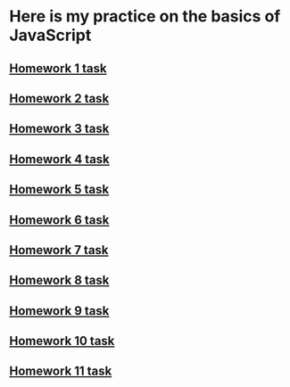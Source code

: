 # Here is my practice on the basics of JavaScript
## [Homework 1 task](https://github.com/KotKatLV/JS_Basics/blob/HW_1/Task/JS_HW_1.pdf)
## [Homework 2 task](https://github.com/KotKatLV/JS_Basics/blob/HW_2/Task/JS_HW_2.pdf)
## [Homework 3 task](https://github.com/KotKatLV/JS_Basics/blob/HW_3/Task/JS_HW_3.pdf)
## [Homework 4 task](https://github.com/KotKatLV/JS_Basics/blob/HW_4/Task/JS_HW_4.pdf)
## [Homework 5 task](https://github.com/KotKatLV/JS_Basics/blob/HW_5/Task/JS_HW_5.pdf)
## [Homework 6 task](https://github.com/KotKatLV/JS_Basics/blob/HW_6/Task/JS_HW_6.pdf)
## [Homework 7 task](https://github.com/KotKatLV/JS_Basics/blob/HW_7/Task/JS_HW_7.pdf)
## [Homework 8 task](https://github.com/KotKatLV/JS_Basics/blob/HW_8/Task/JS_HW_8.pdf)
## [Homework 9 task](https://github.com/KotKatLV/JS_Basics/blob/HW_9/Task/JS_HW_9.pdf)
## [Homework 10 task](https://github.com/KotKatLV/JS_Basics/blob/HW_10/Task/JS_HW_10.pdf)
## [Homework 11 task](https://github.com/KotKatLV/JS_Basics/blob/HW_11/Task/JS_HW_11.pdf)
